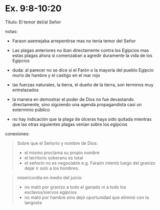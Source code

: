 Ex. 9:8-10:20
=============

Titulo: El temor del/al Señor

notas:

- Faraon asemejaba arrepentirse mas no tenia temor del Señor
- Las plagas anteriores no iban directamente contra los Egipcios mas estas plagas ahora si comenzaban a
agredir duramente la vida de los Egipcios
- duda: al parecer no se dice si el Farón o la mayoría del pueblo Egipcio murio de hambre y el castigo en el mar rojo
- las fuerzas naturales, la tierra, el dueño de la tierra, son terminos muy entrelazados
- la manera en demostrar el poder de Dios no fue devastando directamente, sino siguiendo una agenda propagandista casi un exterminio público

- no hay indicación que la plaga de úlceras haya sido quitada mientras que las otras siguientes plagas venían sobre los egipcios


conexiones:

> Sobre que el Señorío y nombre de Dios:
> - el mismo proclama su propio nombre
> - el territorio soberano es total
> - el señorío no es negociable e.g. Faraón intentó luego del granizo dejar ir solo a los hombres.

> misericordia en medio del juicio:
> - no mató por granizo a todo el ganado ni a todo los esclavos/siervos egipcios
> - no mató por hambre sino dejó oportunidad que eliminó con la langosta

